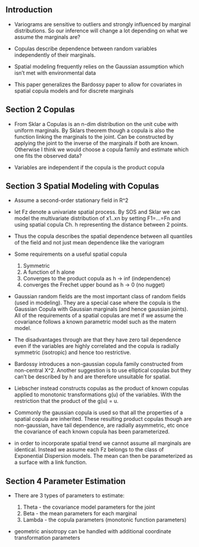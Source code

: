 ## Introduction

- Variograms are sensitive to outliers and strongly influenced by marginal distributions. So our inference will change a lot depending on what we assume the marginals are?


- Copulas describe dependence between random variables independently of their marginals.


- Spatial modeling frequently relies on the Gaussian assumption which isn’t met with environmental data
- This paper generalizes the Bardossy paper to allow for covariates in spatial copula models and for discrete marginals

## Section 2 Copulas

- From Sklar a Copulas is an n-dim distribution on the unit cube with uniform marginals. By Sklars theorem though a copula is also the function linking the marginals to the joint. Can be constructed by applying the joint to the inverse of the marginals if both are known. Otherwise I think we would choose a copula family and estimate which one fits the observed data?


- Variables are independent if the copula is the product copula

## Section 3 Spatial Modeling with Copulas

- Assume a second-order stationary field in R^2
- let Fz denote a univariate spatial process. By SOS and Sklar we can model the multivariate distribution of x1..xn by setting F1=…=Fn and using spatial copula Ch. h representing the distance between 2 points. 
- Thus the copula describes the spatial dependence between all quantiles of the field and not just mean dependence like the variogram
- Some requirements on a useful spatial copula
  1. Symmetric
  2. A function of h alone
  3. Converges to the product copula as h -> inf  (independence)
  4. converges the Frechet upper bound as h -> 0 (no nugget)


- Gaussian random fields are the most important class of random fields (used in modeling). They are a special case where the copula is the Gaussian Copula with Gaussian marginals (and hence gaussian joints). All of the requirements of a spatial copulas are met if we assume the covariance follows a known parametric model such as the matern model.
- The disadvantages through are that they have zero tail dependence even if the variables are highly correlated and the copula is radially symmetric (isotropic) and hence too restrictive.
- Bardossy introduces a non-gaussian copula family constructed from non-central X^2. Another suggestion is to use elliptical copulas but they can’t be described by h and are therefore unsuitable for spatial.
- Liebscher instead constructs copulas as the product of known copulas applied to monotonic transformations g(u) of the variables. With the restriction that the product of the g(u) = u.
- Commonly the gaussian copula is used so that all the properties of a spatial copula are inherited. These resulting product copulas though are non-gaussian, have tail dependence, are radially asymmetric, etc once the covariance of each known copula has been parameterized.
- in order to incorporate spatial trend we cannot assume all marginals are identical. Instead we assume each Fz belongs to the class of Exponential Dispersion models. The mean can then be parameterized as a surface with a link function.

## Section 4 Parameter Estimation

- There are 3 types of parameters to estimate:
  1. Theta - the covariance model parameters for the joint
  2. Beta - the mean parameters for each marginal
  3. Lambda - the copula parameters (monotonic function parameters)

- geometric anisotropy can be handled with additional coordinate transformation parameters